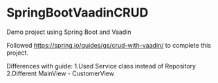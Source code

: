 # SpringBootVaadinCRUD
Demo project using Spring Boot and Vaadin

Followed https://spring.io/guides/gs/crud-with-vaadin/ to complete this project.

Differences with guide:
1.Used Service class instead of Repository
2.Different MainView - CustomerView
